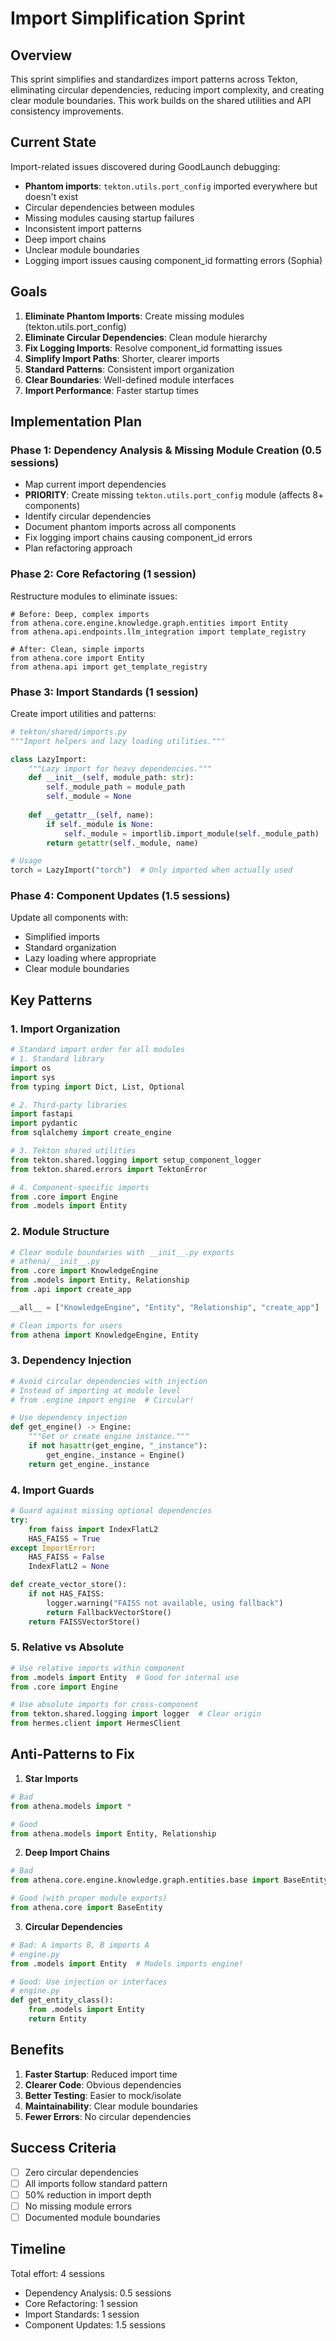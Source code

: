 # Import Simplification Sprint

## Overview

This sprint simplifies and standardizes import patterns across Tekton, eliminating circular dependencies, reducing import complexity, and creating clear module boundaries. This work builds on the shared utilities and API consistency improvements.

## Current State

Import-related issues discovered during GoodLaunch debugging:
- **Phantom imports**: `tekton.utils.port_config` imported everywhere but doesn't exist
- Circular dependencies between modules
- Missing modules causing startup failures
- Inconsistent import patterns
- Deep import chains
- Unclear module boundaries
- Logging import issues causing component_id formatting errors (Sophia)

## Goals

1. **Eliminate Phantom Imports**: Create missing modules (tekton.utils.port_config)
2. **Eliminate Circular Dependencies**: Clean module hierarchy
3. **Fix Logging Imports**: Resolve component_id formatting issues
4. **Simplify Import Paths**: Shorter, clearer imports
5. **Standard Patterns**: Consistent import organization
6. **Clear Boundaries**: Well-defined module interfaces
7. **Import Performance**: Faster startup times

## Implementation Plan

### Phase 1: Dependency Analysis & Missing Module Creation (0.5 sessions)

- Map current import dependencies
- **PRIORITY**: Create missing `tekton.utils.port_config` module (affects 8+ components)
- Identify circular dependencies
- Document phantom imports across all components
- Fix logging import chains causing component_id errors
- Plan refactoring approach

### Phase 2: Core Refactoring (1 session)

Restructure modules to eliminate issues:
```
# Before: Deep, complex imports
from athena.core.engine.knowledge.graph.entities import Entity
from athena.api.endpoints.llm_integration import template_registry

# After: Clean, simple imports
from athena.core import Entity
from athena.api import get_template_registry
```

### Phase 3: Import Standards (1 session)

Create import utilities and patterns:
```python
# tekton/shared/imports.py
"""Import helpers and lazy loading utilities."""

class LazyImport:
    """Lazy import for heavy dependencies."""
    def __init__(self, module_path: str):
        self._module_path = module_path
        self._module = None
    
    def __getattr__(self, name):
        if self._module is None:
            self._module = importlib.import_module(self._module_path)
        return getattr(self._module, name)

# Usage
torch = LazyImport("torch")  # Only imported when actually used
```

### Phase 4: Component Updates (1.5 sessions)

Update all components with:
- Simplified imports
- Standard organization
- Lazy loading where appropriate
- Clear module boundaries

## Key Patterns

### 1. Import Organization
```python
# Standard import order for all modules
# 1. Standard library
import os
import sys
from typing import Dict, List, Optional

# 2. Third-party libraries
import fastapi
import pydantic
from sqlalchemy import create_engine

# 3. Tekton shared utilities
from tekton.shared.logging import setup_component_logger
from tekton.shared.errors import TektonError

# 4. Component-specific imports
from .core import Engine
from .models import Entity
```

### 2. Module Structure
```python
# Clear module boundaries with __init__.py exports
# athena/__init__.py
from .core import KnowledgeEngine
from .models import Entity, Relationship
from .api import create_app

__all__ = ["KnowledgeEngine", "Entity", "Relationship", "create_app"]

# Clean imports for users
from athena import KnowledgeEngine, Entity
```

### 3. Dependency Injection
```python
# Avoid circular dependencies with injection
# Instead of importing at module level
# from .engine import engine  # Circular!

# Use dependency injection
def get_engine() -> Engine:
    """Get or create engine instance."""
    if not hasattr(get_engine, "_instance"):
        get_engine._instance = Engine()
    return get_engine._instance
```

### 4. Import Guards
```python
# Guard against missing optional dependencies
try:
    from faiss import IndexFlatL2
    HAS_FAISS = True
except ImportError:
    HAS_FAISS = False
    IndexFlatL2 = None

def create_vector_store():
    if not HAS_FAISS:
        logger.warning("FAISS not available, using fallback")
        return FallbackVectorStore()
    return FAISSVectorStore()
```

### 5. Relative vs Absolute
```python
# Use relative imports within component
from .models import Entity  # Good for internal use
from .core import Engine

# Use absolute imports for cross-component
from tekton.shared.logging import logger  # Clear origin
from hermes.client import HermesClient
```

## Anti-Patterns to Fix

1. **Star Imports**
```python
# Bad
from athena.models import *

# Good
from athena.models import Entity, Relationship
```

2. **Deep Import Chains**
```python
# Bad
from athena.core.engine.knowledge.graph.entities.base import BaseEntity

# Good (with proper module exports)
from athena.core import BaseEntity
```

3. **Circular Dependencies**
```python
# Bad: A imports B, B imports A
# engine.py
from .models import Entity  # Models imports engine!

# Good: Use injection or interfaces
# engine.py
def get_entity_class():
    from .models import Entity
    return Entity
```

## Benefits

1. **Faster Startup**: Reduced import time
2. **Clearer Code**: Obvious dependencies
3. **Better Testing**: Easier to mock/isolate
4. **Maintainability**: Clear module boundaries
5. **Fewer Errors**: No circular dependencies

## Success Criteria

- [ ] Zero circular dependencies
- [ ] All imports follow standard pattern
- [ ] 50% reduction in import depth
- [ ] No missing module errors
- [ ] Documented module boundaries

## Timeline

Total effort: 4 sessions
- Dependency Analysis: 0.5 sessions
- Core Refactoring: 1 session
- Import Standards: 1 session
- Component Updates: 1.5 sessions